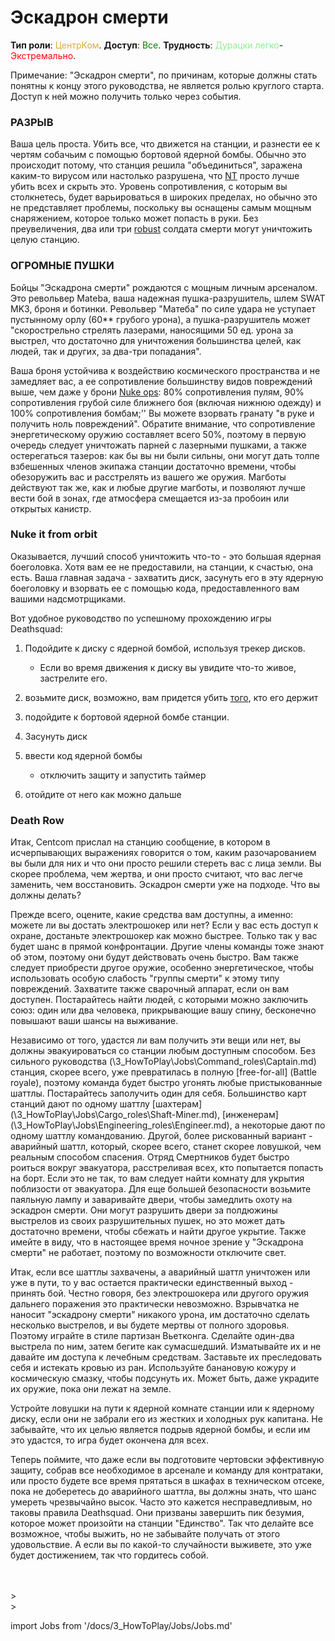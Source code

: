 # Эскадрон смерти
**Тип роли**: <font color="#D4AF37">ЦентрКом</font>. **Доступ**: <font color="green">Все</font>. **Трудность**: <font color="lightgreen">Дурацки легко</font>-<font color="Red">Экстремально</font>.

Примечание: "Эскадрон смерти", по причинам, которые должны стать понятны к концу этого руководства, не является ролью круглого старта. Доступ к ней можно получить только через события.
### РАЗРЫВ


Ваша цель проста. Убить все, что движется на станции, и разнести ее к чертям собачьим с помощью бортовой ядерной бомбы. Обычно это происходит потому, что станция решила "объединиться", заражена каким-то вирусом или настолько разрушена, что [NT](\4_Univers\Lore\The-Lore.md) просто лучше убить всех и скрыть это. Уровень сопротивления, с которым вы столкнетесь, будет варьироваться в широких пределах, но обычно это не представляет проблемы, поскольку вы оснащены самым мощным снаряжением, которое только может попасть в руки. Без преувеличения, два или три [robust](\3_HowToPlay\Guides\General_guides\Combat_Guide.md) солдата смерти могут уничтожить целую станцию.
### ОГРОМНЫЕ ПУШКИ


Бойцы "Эскадрона смерти" рождаются с мощным личным арсеналом. Это револьвер Mateba, ваша надежная пушка-разрушитель, шлем SWAT MK3, броня и ботинки. Револьвер "Матеба" по силе удара не уступает пустынному орлу (60** грубого урона), а пушка-разрушитель может "скорострельно стрелять лазерами, наносящими 50 ед. урона за выстрел, что достаточно для уничтожения большинства целей, как людей, так и других, за два-три попадания".

Ваша броня устойчива к воздействию космического пространства и не замедляет вас, а ее сопротивление большинству видов повреждений выше, чем даже у брони [Nuke ops](Nuclear-Emergency.md): 80% сопротивления пулям, 90% сопротивления грубой силе ближнего боя (включая нижнюю одежду) и 100% сопротивления бомбам;'' Вы можете взорвать гранату "в руке и получить ноль повреждений". Обратите внимание, что сопротивление энергетическому оружию составляет всего 50%, поэтому в первую очередь следует уничтожать парней с лазерными пушками, а также остерегаться тазеров: как бы вы ни были сильны, они могут дать толпе взбешенных членов экипажа станции достаточно времени, чтобы обезоружить вас и расстрелять из вашего же оружия. Магботы действуют так же, как и любые другие магботы, и позволяют лучше вести бой в зонах, где атмосфера смещается из-за пробоин или открытых канистр.
### Nuke it from orbit

Оказывается, лучший способ уничтожить что-то - это большая ядерная боеголовка. Хотя вам ее не предоставили, на станции, к счастью, она есть. Ваша главная задача - захватить диск, засунуть его в эту ядерную боеголовку и взорвать ее с помощью кода, предоставленного вам вашими надсмотрщиками.

Вот удобное руководство по успешному прохождению игры Deathsquad:

1.  Подойдите к диску с ядерной бомбой, используя трекер дисков.

	* Если во время движения к диску вы увидите что-то живое, застрелите его.



1. возьмите диск, возможно, вам придется убить [того](\3_HowToPlay\Jobs\Command_roles\Captain.md), кто его держит



1. подойдите к бортовой ядерной бомбе станции.



1. Засунуть диск



1. ввести код ядерной бомбы

	* отключить защиту и запустить таймер



1. отойдите от него как можно дальше


### Death Row

Итак, Centcom прислал на станцию сообщение, в котором в исчерпывающих выражениях говорится о том, каким разочарованием вы были для них и что они просто решили стереть вас с лица земли. Вы скорее проблема, чем жертва, и они просто считают, что вас легче заменить, чем восстановить. Эскадрон смерти уже на подходе. Что вы должны делать?

Прежде всего, оцените, какие средства вам доступны, а именно: можете ли вы достать электрошокер или нет? Если у вас есть доступ к охране, достаньте электрошокер как можно быстрее. Только так у вас будет шанс в прямой конфронтации. Другие члены команды тоже знают об этом, поэтому они будут действовать очень быстро. Вам также следует приобрести другое оружие, особенно энергетическое, чтобы использовать особую слабость "группы смерти" к этому типу повреждений. Захватите также сварочный аппарат, если он вам доступен. Постарайтесь найти людей, с которыми можно заключить союз: один или два человека, прикрывающие вашу спину, бесконечно повышают ваши шансы на выживание.

Независимо от того, удастся ли вам получить эти вещи или нет, вы должны эвакуироваться со станции любым доступным способом. Без сильного руководства (\3_HowToPlay\Jobs\Command_roles\Captain.md) станция, скорее всего, уже превратилась в полную [free-for-all] (Battle royale), поэтому команда будет быстро угонять любые пристыкованные шаттлы. Постарайтесь заполучить один для себя. Большинство карт станций дают по одному шаттлу [шахтерам] (\3_HowToPlay\Jobs\Cargo_roles\Shaft-Miner.md), [инженерам] (\3_HowToPlay\Jobs\Engineering_roles\Engineer.md), а некоторые дают по одному шаттлу командованию. Другой, более рискованный вариант - аварийный шаттл, который, скорее всего, станет скорее ловушкой, чем реальным способом спасения. Отряд Смертников будет быстро роиться вокруг эвакуатора, расстреливая всех, кто попытается попасть на борт. Если это не так, то вам следует найти комнату для укрытия поблизости от эвакуатора. Для еще большей безопасности возьмите паяльную лампу и заваривайте двери, чтобы замедлить охоту на эскадрон смерти. Они могут разрушить двери за полдюжины выстрелов из своих разрушительных пушек, но это может дать достаточно времени, чтобы сбежать и найти другое укрытие. Также имейте в виду, что в настоящее время ночное зрение у "Эскадрона смерти" не работает, поэтому по возможности отключите свет.

Итак, если все шаттлы захвачены, а аварийный шаттл уничтожен или уже в пути, то у вас остается практически единственный выход - принять бой. Честно говоря, без электрошокера или другого оружия дальнего поражения это практически невозможно. Взрывчатка не наносит "эскадрону смерти" никакого урона, им достаточно сделать несколько выстрелов, и вы будете мертвы от полного здоровья. Поэтому играйте в стиле партизан Вьетконга. Сделайте один-два выстрела по ним, затем бегите как сумасшедший. Изматывайте их и не давайте им доступа к лечебным средствам. Заставьте их преследовать себя и истекать кровью из ран. Используйте банановую кожуру и космическую смазку, чтобы подсунуть их. Может быть, даже украдите их оружие, пока они лежат на земле.

Устройте ловушки на пути к ядерной комнате станции или к ядерному диску, если они не забрали его из жестких и холодных рук капитана. Не забывайте, что их целью является подрыв ядерной бомбы, и если им это удастся, то игра будет окончена для всех.

Теперь поймите, что даже если вы подготовите чертовски эффективную защиту, собрав все необходимое в арсенале и команду для контратаки, или просто будете все время прятаться в шкафах в техническом отсеке, пока не доберетесь до аварийного шаттла, вы должны знать, что шанс умереть чрезвычайно высок. Часто это кажется несправедливым, но таковы правила Deathsquad. Они призваны завершить пик безумия, которое может произойти на станции "Единство". Так что делайте все возможное, чтобы выжить, но не забывайте получать от этого удовольствие. А если вы по какой-то случайности выживете, это уже будет достижением, так что гордитесь собой.

  <br/>
<br/>>
<br/>>

import Jobs from '/docs/3_HowToPlay/Jobs/Jobs.md'

<Jobs />


